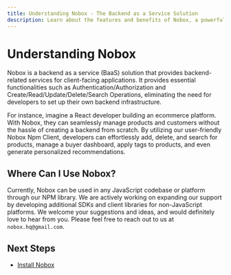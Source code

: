 ```yaml
---
title: Understanding Nobox - The Backend as a Service Solution
description: Learn about the features and benefits of Nobox, a powerful backend as a service product.
---
```


# Understanding Nobox

Nobox is a backend as a service (BaaS) solution that provides backend-related services for client-facing applications. It provides essential functionalities such as Authentication/Authorization and Create/Read/Update/Delete/Search Operations, eliminating the need for developers to set up their own backend infrastructure.

For instance, imagine a React developer building an ecommerce platform. With Nobox, they can seamlessly manage products and customers without the hassle of creating a backend from scratch. By utilizing our user-friendly Nobox Npm Client, developers can effortlessly add, delete, and search for products, manage a buyer dashboard, apply tags to products, and even generate personalized recommendations.

## Where Can I Use Nobox?

Currently, Nobox can be used in any JavaScript codebase or platform through our NPM library. We are actively working on expanding our support by developing additional SDKs and client libraries for non-JavaScript platforms. We welcome your suggestions and ideas, and would definitely love to hear from you. Please feel free to reach out to us at `nobox.hq@gmail.com`.

## Next Steps

- [Install Nobox](/install-nobox)
